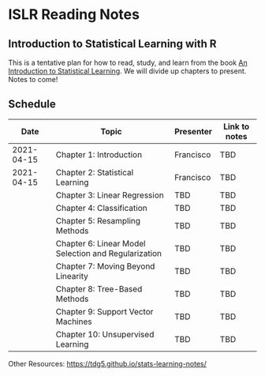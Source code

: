 # ISLR Reading Notes

## Introduction to Statistical Learning with R

This is a tentative plan for how to read, study, and learn from the book [An Introduction to Statistical Learning](https://www.statlearning.com/). We will divide up chapters to present. Notes to come!


## Schedule


|Date   |   Topic| Presenter| Link to notes
|---|---|---|---|
| 2021-04-15   |   Chapter 1: Introduction| Francisco | TBD |
| 2021-04-15  |   Chapter 2: Statistical Learning| Francisco |TBD |
|   |   Chapter 3: Linear Regression| TBD | TBD |
|   |   Chapter 4: Classification| TBD | TBD |
|   |   Chapter 5: Resampling Methods| TBD |  TBD |
|   | Chapter 6: Linear Model Selection and Regularization| TBD | TBD |
|   | Chapter 7: Moving Beyond Linearity| TBD | TBD |
|   | Chapter 8: Tree-Based Methods|  TBD | TBD |
|   | Chapter 9: Support Vector Machines| TBD | TBD |
|   | Chapter 10: Unsupervised Learning| TBD | TBD |


Other Resources:
https://tdg5.github.io/stats-learning-notes/  
